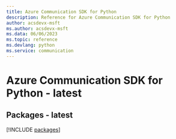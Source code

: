 ```yaml
---
title: Azure Communication SDK for Python
description: Reference for Azure Communication SDK for Python
author: acsdevx-msft
ms.author: acsdevx-msft
ms.data: 06/06/2023
ms.topic: reference
ms.devlang: python
ms.service: communication
---
```

# Azure Communication SDK for Python - latest
## Packages - latest
[!INCLUDE [packages](communication-index.md)]